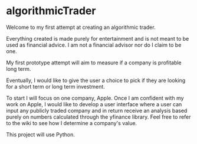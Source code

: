 # algorithmicTrader

Welcome to my first attempt at creating an algorithmic trader.

Everything created is made purely for entertainment and is not meant to be used as financial advice. I am not a financial advisor nor do I claim to be one.

My first prototype attempt will aim to measure if a company is profitable long term.

Eventually, I would like to give the user a choice to pick if they are looking for a short term or long term investment.

To start I will focus on one company, Apple. Once I am confident with my work on Apple, I would like to develop a user interface where a user can input any publicly traded company and in return receive an analysis based purely on numbers calculated through the yfinance library. Feel free to refer to the wiki to see how I determine a company's value.

This project will use Python.
